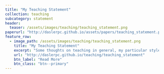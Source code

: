 ```yaml
---
title: "My Teaching Statement"
collection: teaching
subcategory: statement
header: 
  teaser: /assets/images/teaching/teaching_statement.png
paperurl: "http://daslerpc.github.io/assets/papers/teaching_statement.pdf"
feature_row: 
  - image_path: /assets/images/teaching/teaching_statement.png
    title: "My Teaching Statement"
    excerpt: "Some thoughts on teaching in general, my particular style of teaching, and what I hope to accomplish each time I teach something."
    url: "http://daslerpc.github.io/teaching/teaching_statement"
    btn_label: "Read More"
    btn_class: "btn--primary"
---
```


